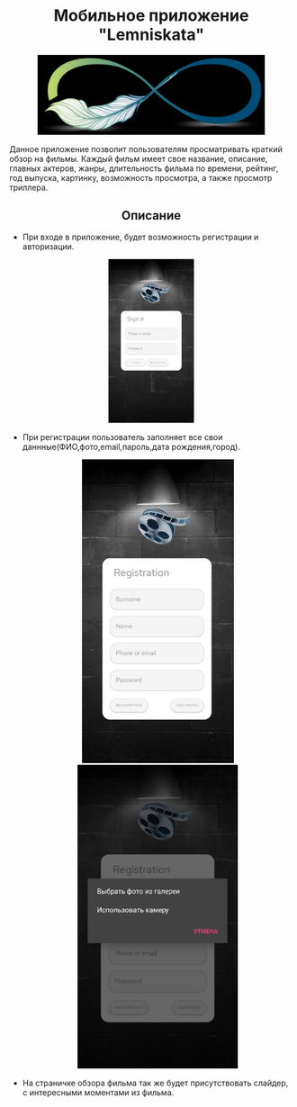 <h1 align="center">Мобильное приложение "Lemniskata"
</h1>
<p align="center">
<img src="https://github.com/VladKhl/Lemniskata/blob/master/msg-1556112321-90.jpg" width="80%"></p>

Данное приложение позволит пользователям просматривать краткий обзор на фильмы. Каждый фильм имеет свое название, описание, главных актеров, жанры, длительность фильма по времени, рейтинг, год выпуска, картинку, возможность просмотра, а также просмотр триллера.



<h2 align="center">Описание</h2>

- При входе в приложение, будет возможность регистрации и авторизации.
 <p align="center"><img  src="https://github.com/VladKhl/Lemniskata/blob/master/0dd2579b-79f2-4650-91e1-86284b3146e9.jpg" width="30%"></p>

- При регистрации пользователь заполняет все свои даннные(ФИО,фото,email,пароль,дата рождения,город).
  <p float="left" align="center">
  <img src="https://github.com/VladKhl/Lemniskata/blob/master/12.jpg" width="270" />
  <img src="https://github.com/VladKhl/Lemniskata/blob/master/11.jpg" width="285" /> 
</p>

- На страничке обзора фильма так же будет присутствовать слайдер, с интересными моментами из фильма.

